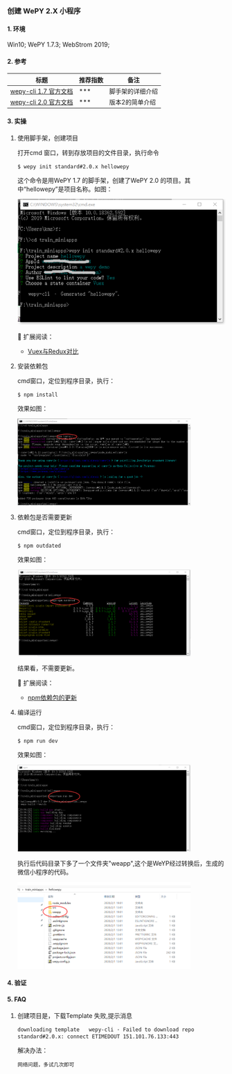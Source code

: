 ### 创建 WePY 2.X 小程序

#### 1. 环境

Win10; WePY 1.7.3; WebStrom 2019;

#### 2. 参考

标题 | 推荐指数 | 备注   
---- | --------|-----
[wepy-cli 1.7 官方文档](https://wepyjs.github.io/wepy-docs/1.x/#/./doc.cli) | *** | 脚手架的详细介绍 
[wepy-cli 2.0 官方文档](https://wepyjs.github.io/wepy-docs/2.x/#/base/getstart) | *** | 版本2的简单介绍 


#### 3. 实操

1. 使用脚手架，创建项目

   打开cmd 窗口，转到存放项目的文件目录，执行命令 
   ```
   $ wepy init standard#2.0.x hellowepy
   ```
   这个命令是用WePY 1.7 的脚手架，创建了WePY 2.0 的项目。其中“hellowepy”是项目名称。如图：
   
   <img src="https://github.com/km-zhang9/wechat-miniapp-wepy-best-practices/blob/master/guide/images/130/wepy-init-standard-2.png?raw=true" /> 
   
  
   :rocket: 扩展阅读：
   
   - [Vuex与Redux对比](https://blog.csdn.net/hyupeng1006/article/details/80755667)
   
2. 安装依赖包

   cmd窗口，定位到程序目录，执行：
   ```
   $ npm install
   ```
   效果如图：
   
    <img src="https://github.com/km-zhang9/wechat-miniapp-wepy-best-practices/blob/master/guide/images/130/npm-install.png" width="400" height="200" />
    
3. 依赖包是否需要更新
    
   cmd窗口，定位到程序目录，执行：
   ```
   $ npm outdated
   ```
   效果如图： 
   
   <img src="https://github.com/km-zhang9/wechat-miniapp-wepy-best-practices/blob/master/guide/images/130/npm-outdated.png" width="400" height="200" />
   
   结果看，不需要更新。
   
   
   :rocket: 扩展阅读：
   
   - [npm依赖包的更新](https://www.cnblogs.com/xzdm/p/11796739.html)

4. 编译运行

   cmd窗口，定位到程序目录，执行：
   ```
   $ npm run dev
   ```
   效果如图： 
   
   <img src="https://github.com/km-zhang9/wechat-miniapp-wepy-best-practices/blob/master/guide/images/130/npm-run-dev.png" width="400" height="200" />
   
   执行后代码目录下多了一个文件夹"weapp",这个是WeYP经过转换后，生成的微信小程序的代码。
   
   <img src="https://github.com/km-zhang9/wechat-miniapp-wepy-best-practices/blob/master/guide/images/130/weapp.png" width="400" height="200" />
   
   
   


#### 4. 验证


#### 5. FAQ
1. 创建项目是，下载Template 失败,提示消息
   ```
   downloading template   wepy-cli · Failed to download repo standard#2.0.x: connect ETIMEDOUT 151.101.76.133:443
   ```
   
   解决办法：
   ```
   网络问题，多试几次即可
   ```
   


